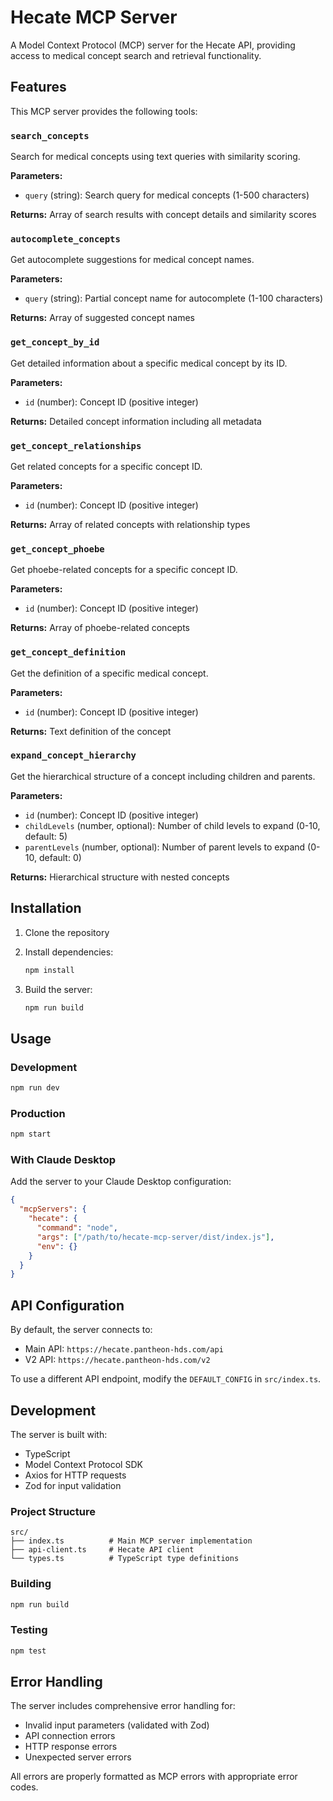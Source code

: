 # Hecate MCP Server

A Model Context Protocol (MCP) server for the Hecate API, providing access to medical concept search and retrieval functionality.

## Features

This MCP server provides the following tools:

### `search_concepts`
Search for medical concepts using text queries with similarity scoring.

**Parameters:**
- `query` (string): Search query for medical concepts (1-500 characters)

**Returns:** Array of search results with concept details and similarity scores

### `autocomplete_concepts`
Get autocomplete suggestions for medical concept names.

**Parameters:**
- `query` (string): Partial concept name for autocomplete (1-100 characters)

**Returns:** Array of suggested concept names

### `get_concept_by_id`
Get detailed information about a specific medical concept by its ID.

**Parameters:**
- `id` (number): Concept ID (positive integer)

**Returns:** Detailed concept information including all metadata

### `get_concept_relationships`
Get related concepts for a specific concept ID.

**Parameters:**
- `id` (number): Concept ID (positive integer)

**Returns:** Array of related concepts with relationship types

### `get_concept_phoebe`
Get phoebe-related concepts for a specific concept ID.

**Parameters:**
- `id` (number): Concept ID (positive integer)

**Returns:** Array of phoebe-related concepts

### `get_concept_definition`
Get the definition of a specific medical concept.

**Parameters:**
- `id` (number): Concept ID (positive integer)

**Returns:** Text definition of the concept

### `expand_concept_hierarchy`
Get the hierarchical structure of a concept including children and parents.

**Parameters:**
- `id` (number): Concept ID (positive integer)
- `childLevels` (number, optional): Number of child levels to expand (0-10, default: 5)
- `parentLevels` (number, optional): Number of parent levels to expand (0-10, default: 0)

**Returns:** Hierarchical structure with nested concepts

## Installation

1. Clone the repository
2. Install dependencies:
   ```bash
   npm install
   ```

3. Build the server:
   ```bash
   npm run build
   ```

## Usage

### Development
```bash
npm run dev
```

### Production
```bash
npm start
```

### With Claude Desktop

Add the server to your Claude Desktop configuration:

```json
{
  "mcpServers": {
    "hecate": {
      "command": "node",
      "args": ["/path/to/hecate-mcp-server/dist/index.js"],
      "env": {}
    }
  }
}
```

## API Configuration

By default, the server connects to:
- Main API: `https://hecate.pantheon-hds.com/api`
- V2 API: `https://hecate.pantheon-hds.com/v2`

To use a different API endpoint, modify the `DEFAULT_CONFIG` in `src/index.ts`.

## Development

The server is built with:
- TypeScript
- Model Context Protocol SDK
- Axios for HTTP requests
- Zod for input validation

### Project Structure

```
src/
├── index.ts          # Main MCP server implementation
├── api-client.ts     # Hecate API client
└── types.ts          # TypeScript type definitions
```

### Building

```bash
npm run build
```

### Testing

```bash
npm test
```

## Error Handling

The server includes comprehensive error handling for:
- Invalid input parameters (validated with Zod)
- API connection errors
- HTTP response errors
- Unexpected server errors

All errors are properly formatted as MCP errors with appropriate error codes.
